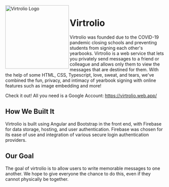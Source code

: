 <img align="left" src="https://github.com/virtrolio/virtrolio-site/blob/master/src/assets/images/logo_reg.png" width="200px" height="200px" alt="Virtrolio Logo">

# Virtrolio
Virtrolio was founded due to the COVID-19 pandemic closing schools and preventing students from signing each other's yearbooks. Virtrolio is a web service that lets you privately send messages to a friend or colleague and allows only them to view the messages that are destined for them. With the help of some HTML, CSS, Typescript, love, sweat, and tears, we've combined the fun, privacy, and intimacy of yearbook signing with online features such as image embedding and more! 

Check it out! All you need is a Google Account: https://virtrolio.web.app/

## How We Built It
Virtrolio is built using Angular and Bootstrap in the front end, with Firebase for data storage, hosting, and user authentication. Firebase was chosen for its ease of use and integration of various secure login authentication providers.

## Our Goal
The goal of virtrolio is to allow users to write memorable messages to one another. We hope to give everyone the chance to do this, even if they cannot physically be together.
